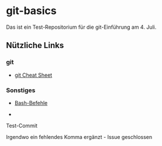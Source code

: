 # git-basics

Das ist ein Test-Repositorium für die git-Einführung am 4. Juli.

## Nützliche Links

### git

- [git Cheat Sheet](https://education.github.com/git-cheat-sheet-education.pdf)

### Sonstiges

- [Bash-Befehle](https://github.com/RehanSaeed/Bash-Cheat-Sheet)

- 
Test-Commit

Irgendwo ein fehlendes Komma ergänzt - Issue geschlossen
